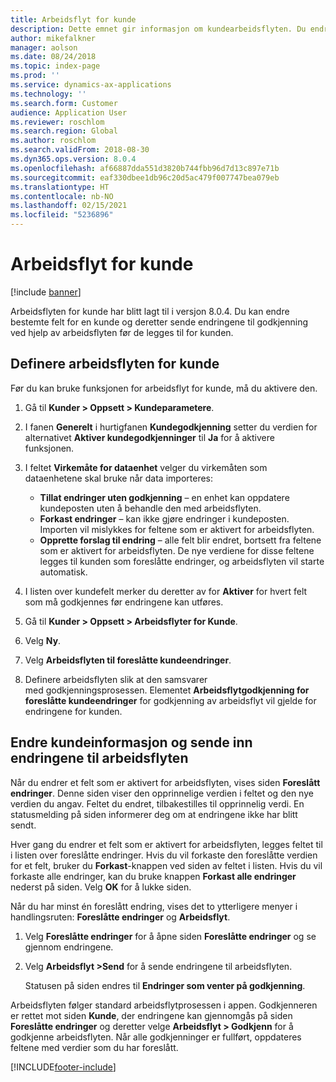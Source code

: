 ```yaml
---
title: Arbeidsflyt for kunde
description: Dette emnet gir informasjon om kundearbeidsflyten. Du endrer bestemte felt for en kunde og deretter sende endringene til godkjenning ved hjelp av arbeidsflyten før de legges til for kunden.
author: mikefalkner
manager: aolson
ms.date: 08/24/2018
ms.topic: index-page
ms.prod: ''
ms.service: dynamics-ax-applications
ms.technology: ''
ms.search.form: Customer
audience: Application User
ms.reviewer: roschlom
ms.search.region: Global
ms.author: roschlom
ms.search.validFrom: 2018-08-30
ms.dyn365.ops.version: 8.0.4
ms.openlocfilehash: af66887dda551d3820b744fbb96d7d13c897e71b
ms.sourcegitcommit: eaf330dbee1db96c20d5ac479f007747bea079eb
ms.translationtype: HT
ms.contentlocale: nb-NO
ms.lasthandoff: 02/15/2021
ms.locfileid: "5236896"
---
```

# <a name="customer-workflow"></a>Arbeidsflyt for kunde

[!include [banner](../includes/banner.md)]

Arbeidsflyten for kunde har blitt lagt til i versjon 8.0.4. Du kan endre bestemte felt for en kunde og deretter sende endringene til godkjenning ved hjelp av arbeidsflyten før de legges til for kunden.

## <a name="set-up-the-customer-workflow"></a>Definere arbeidsflyten for kunde

Før du kan bruke funksjonen for arbeidsflyt for kunde, må du aktivere den.

1. Gå til **Kunder \> Oppsett \> Kundeparametere**.
2. I fanen **Generelt** i hurtigfanen **Kundegodkjenning** setter du verdien for alternativet **Aktiver kundegodkjenninger** til **Ja** for å aktivere funksjonen.
3. I feltet **Virkemåte for dataenhet** velger du virkemåten som dataenhetene skal bruke når data importeres:

    - **Tillat endringer uten godkjenning** – en enhet kan oppdatere kundeposten uten å behandle den med arbeidsflyten.
    - **Forkast endringer** – kan ikke gjøre endringer i kundeposten. Importen vil mislykkes for feltene som er aktivert for arbeidsflyten.
    - **Opprette forslag til endring** – alle felt blir endret, bortsett fra feltene som er aktivert for arbeidsflyten. De nye verdiene for disse feltene legges til kunden som foreslåtte endringer, og arbeidsflyten vil starte automatisk.

4. I listen over kundefelt merker du deretter av for **Aktiver** for hvert felt som må godkjennes før endringene kan utføres.
5. Gå til **Kunder \> Oppsett \> Arbeidsflyter for Kunde**.
6. Velg **Ny**.
7. Velg **Arbeidsflyten til foreslåtte kundeendringer**. 
8. Definere arbeidsflyten slik at den samsvarer med godkjenningsprosessen. Elementet **Arbeidsflytgodkjenning for foreslåtte kundeendringer** for godkjenning av arbeidsflyt vil gjelde for endringene for kunden.

## <a name="change-customer-information-and-submit-the-changes-to-the-workflow"></a>Endre kundeinformasjon og sende inn endringene til arbeidsflyten

Når du endrer et felt som er aktivert for arbeidsflyten, vises siden **Foreslått endringer**. Denne siden viser den opprinnelige verdien i feltet og den nye verdien du angav. Feltet du endret, tilbakestilles til opprinnelig verdi. En statusmelding på siden informerer deg om at endringene ikke har blitt sendt.

Hver gang du endrer et felt som er aktivert for arbeidsflyten, legges feltet til i listen over foreslåtte endringer. Hvis du vil forkaste den foreslåtte verdien for et felt, bruker du **Forkast**-knappen ved siden av feltet i listen. Hvis du vil forkaste alle endringer, kan du bruke knappen **Forkast alle endringer** nederst på siden. Velg **OK** for å lukke siden.

Når du har minst én foreslått endring, vises det to ytterligere menyer i handlingsruten: **Foreslåtte endringer** og **Arbeidsflyt**.

1. Velg **Foreslåtte endringer** for å åpne siden **Foreslåtte endringer** og se gjennom endringene.
2. Velg **Arbeidsflyt \>Send** for å sende endringene til arbeidsflyten.

    Statusen på siden endres til **Endringer som venter på godkjenning**.

Arbeidsflyten følger standard arbeidsflytprosessen i appen. Godkjenneren er rettet mot siden **Kunde**, der endringene kan gjennomgås på siden **Foreslåtte endringer** og deretter velge **Arbeidsflyt \> Godkjenn** for å godkjenne arbeidsflyten. Når alle godkjenninger er fullført, oppdateres feltene med verdier som du har foreslått.


[!INCLUDE[footer-include](../../includes/footer-banner.md)]